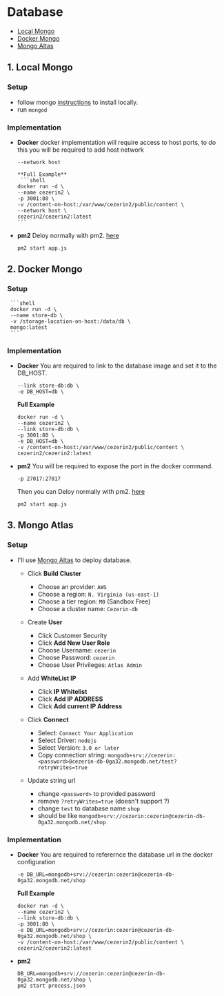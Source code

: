 # Database

- [Local Mongo](#1-local-mongo)
- [Docker Mongo](#2-docker-mongo)
- [Mongo Altas](#3-mongo-altas)

## 1. Local Mongo

### Setup

- follow mongo [instructions](https://docs.mongodb.com/manual/installation/) to install locally.
- run `mongod`

### Implementation

- **Docker**
  docker implementation will require access to host ports, to do this you will be required to add host network

  ```shell
  --network host
  ```

      **Full Example**
       ```shell
      docker run -d \
      --name cezerin2 \
      -p 3001:80 \
      -v /content-on-host:/var/www/cezerin2/public/content \
      --network host \
      cezerin2/cezerin2:latest
      ```

- **pm2**
  Deloy normally with pm2. [here](https://cezerin.org/docs/#/using-source-code)

  ```shell
  pm2 start app.js
  ```

## 2. Docker Mongo

### Setup

     ```shell
     docker run -d \
     --name store-db \
     -v /storage-location-on-host:/data/db \
     mongo:latest
     ```

### Implementation

- **Docker**
  You are required to link to the database image and set it to the DB_HOST.

  ```shell
  --link store-db:db \
  -e DB_HOST=db \
  ```

  **Full Example**

  ```shell
  docker run -d \
  --name cezerin2 \
  --link store-db:db \
  -p 3001:80 \
  -e DB_HOST=db \
  -v /content-on-host:/var/www/cezerin2/public/content \
  cezerin2/cezerin2:latest
  ```

- **pm2**
  You will be required to expose the port in the docker command.

  ```shell
  -p 27017:27017
  ```

  Then you can Deloy normally with pm2. [here](https://cezerin.org/docs/#/using-source-code)

  ```shell
  pm2 start app.js
  ```

## 3. Mongo Atlas

### Setup

- I'll use [Mongo Altas](https://cloud.mongodb.com/) to deploy database.

  - Click **Build Cluster**

    - Choose an provider: `AWS`
    - Choose a region: `N. Virginia (us-east-1)`
    - Choose a tier region: `M0` (Sandbox Free)
    - Choose a cluster name: `Cezerin-db`

  - Create **User**

    - Click Customer Security
    - Click **Add New User Role**
    - Choose Username: `cezerin`
    - Choose Password: `cezerin`
    - Choose User Privileges: `Atlas Admin`

  - Add **WhiteList IP**

    - Click **IP Whitelist**
    - Click **Add IP ADDRESS**
    - Click **Add current IP Address**

  - Click **Connect**

    - Select: `Connect Your Application`
    - Select Driver: `nodejs`
    - Select Version: `3.0 or later`
    - Copy connection string: `mongodb+srv://cezerin:<password>@cezerin-db-0ga32.mongodb.net/test?retryWrites=true`

  - Update string url
    - change `<password>` to provided password
    - remove `?retryWrites=true` (doesn't support ?)
    - change `test` to database name `shop`
    - should be like `mongodb+srv://cezerin:cezerin@cezerin-db-0ga32.mongodb.net/shop`

### Implementation

- **Docker**
  You are required to referernce the database url in the docker configuration

  ```shell
  -e DB_URL=mongodb+srv://cezerin:cezerin@cezerin-db-0ga32.mongodb.net/shop
  ```

  **Full Example**

  ```shell
  docker run -d \
  --name cezerin2 \
  --link store-db:db \
  -p 3001:80 \
  -e DB_URL=mongodb+srv://cezerin:cezerin@cezerin-db-0ga32.mongodb.net/shop \
  -v /content-on-host:/var/www/cezerin2/public/content \
  cezerin2/cezerin2:latest
  ```

- **pm2**

  ```shell
  DB_URL=mongodb+srv://cezerin:cezerin@cezerin-db-0ga32.mongodb.net/shop \
  pm2 start process.json
  ```
